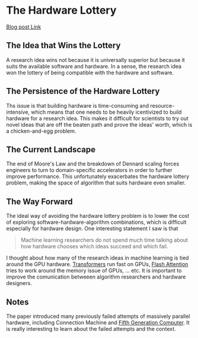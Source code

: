 # The Hardware Lottery

[Blog post Link](https://hardwarelottery.github.io/)

## The Idea that Wins the Lottery
A research idea wins not because it is universally superior but because it suits the available software and hardware.
In a sense, the research idea won the lottery of being compatible with the hardware and software.


## The Persistence of the Hardware Lottery
Ths issue is that building hardware is time-consuming and resource-intensive,
which means that one needs to be heavily icentivized to build hardware for a research idea.
This makes it difficult for scientists to try out novel ideas that are off the beaten path and prove the ideas' worth,
which is a chicken-and-egg problem.


## The Current Landscape
The end of Moore's Law and the breakdown of Dennard scaling forces
engineers to turn to domain-specific accelerators in order to further improve performance.
This unfortunately exacerbates the hardware lottery problem,
making the space of algorithm that suits hardware even smaller.


## The Way Forward
The ideal way of avoiding the hardware lottery problem is to lower the cost of exploring software-hardware-algorithm combinations,
which is difficult especially for hardware design.
One interesting statement I saw is that

> Machine learning researchers do not spend much time talking about how hardware chooses which ideas succeed and which fail.

I thought about how many of the research ideas in machine learning is tied around the GPU hardware.
[Transformers](https://arxiv.org/abs/1706.03762) run fast on GPUs,
[Flash Attention](https://arxiv.org/abs/2205.14135) tries to work around the memory issue of GPUs, ... etc.
It is important to improve the comunication betweeen algorithm researchers and hardware designers.


## Notes
The paper introduced many previously failed attempts of massively parallel hardware, including Connection Machine and
[Fifth Generation Computer](https://www.nytimes.com/1992/06/05/business/fifth-generation-became-japan-s-lost-generation.html).
It is really interesting to learn about the failed attempts and the context.
